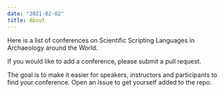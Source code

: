 ```yaml
---
date: "2021-02-02"
title: About
---
```


Here is a list of conferences on Scientific Scripting Languages in Archaeology around the World.

If you would like to add a conference, please submit a pull request.

The goal is to make it easier for speakers, instructors and participants to find your conference. Open an issue to get yourself added to the repo.
